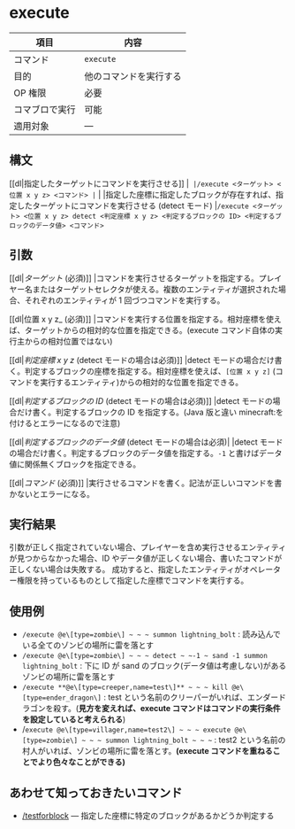 # execute

|項目|内容|
|---|---|
|コマンド|`execute`|
|目的|他のコマンドを実行する|
|OP 権限|必要|
|コマブロで実行|可能|
|適用対象|―|

## 構文

[[dl|指定したターゲットにコマンドを実行させる]]
|```
|/execute <ターゲット> <位置 x y z> <コマンド>
|```
|
|指定した座標に指定したブロックが存在すれば、指定したターゲットにコマンドを実行させる (detect モード)
|`/execute <ターゲット> <位置 x y z> detect <判定座標 x y z> <判定するブロックの ID> <判定するブロックのデータ値> <コマンド>`

## 引数

[[dl|_ターゲット_ (必須)]]
|コマンドを実行させるターゲットを指定する。プレイヤー名またはターゲットセレクタが使える。複数のエンティティが選択された場合、それぞれのエンティティが 1 回づつコマンドを実行する。

[[dl|位置 x y z_ (必須)]]
|コマンドを実行する位置を指定する。相対座標を使えば、ターゲットからの相対的な位置を指定できる。(execute コマンド自体の実行主からの相対位置ではない)

[[dl|_判定座標 x y z_ (detect モードの場合は必須)]]
|detect モードの場合だけ書く。判定するブロックの座標を指定する。相対座標を使えば、`[位置 x y z]` (コマンドを実行するエンティティ)からの相対的な位置を指定できる。

[[dl|_判定するブロックの ID_ (detect モードの場合は必須)]]
|detect モードの場合だけ書く。判定するブロックの ID を指定する。(Java 版と違い minecraft:を付けるとエラーになるので注意)

[[dl|_判定するブロックのデータ値_ (detect モードの場合は必須)|
|detect モードの場合だけ書く。判定するブロックのデータ値を指定する。`-1` と書けばデータ値に関係無くブロックを指定できる。

[[dl|_コマンド_ (必須)]]
|実行させるコマンドを書く。記法が正しいコマンドを書かないとエラーになる。

## 実行結果

引数が正しく指定されていない場合、プレイヤーを含め実行させるエンティティが見つからなかった場合、ID やデータ値が正しくない場合、書いたコマンドが正しくない場合は失敗する。 成功すると、指定したエンティティがオペレーター権限を持っているものとして指定した座標でコマンドを実行する。

## 使用例

- `/execute @e\[type=zombie\] ~ ~ ~ summon lightning_bolt` : 読み込んでいる全てのゾンビの場所に雷を落とす
- `/execute @e\[type=zombie\] ~ ~ ~ detect ~ ~-1 ~ sand -1 summon lightning_bolt` : 下に ID が sand のブロック(データ値は考慮しない)があるゾンビの場所に雷を落とす
- `/execute **@e\[type=creeper,name=test\]** ~ ~ ~ kill @e\[type=ender_dragon\]` : test という名前のクリーパーがいれば、エンダードラゴンを殺す。(**見方を変えれば、execute コマンドはコマンドの実行条件を設定していると考えられる**)
- /`execute @e\[type=villager,name=test2\] ~ ~ ~ execute @e\[type=zombie\] ~ ~ ~ summon lightning_bolt ~ ~ ~` : test2 という名前の村人がいれば、ゾンビの場所に雷を落とす。**(execute コマンドを重ねることでより色々なことができる)**

## あわせて知っておきたいコマンド

- [/testforblock](/docs/minecraft/reference/command-bedrock/testforblock) ― 指定した座標に特定のブロックがあるかどうか判定する
